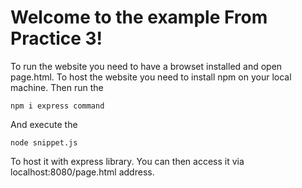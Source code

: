# Welcome to the example From Practice 3!

To run the website you need to have a browset installed and open page.html.
To host the website you need to install npm on your local machine.
Then run the 
```
npm i express command
```
And execute the
```
node snippet.js
```
To host it with express library. You can then access it via localhost:8080/page.html address.
